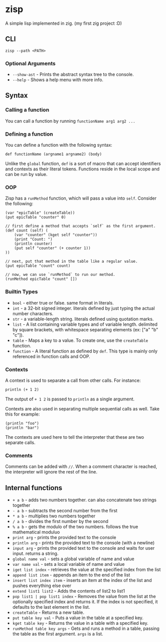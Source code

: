 # zisp
A simple lisp implemented in zig. (my first zig project :D)

## CLI
`zisp --path <PATH>`

### Optional Arguments
- `--show-ast` - Prints the abstract syntax tree to the console.
- `--help` - Shows a help menu with more info.

## Syntax

### Calling a function
You can call a function by running `functionName arg1 arg2 ...`

### Defining a function
You can define a function with the following syntax:
```
def functionName (argname1 argname2) (body)
```

Unlike the `global` function, `def` is a sort of macro that can accept identifiers and contexts as their literal tokens. Functions reside in the local scope and can be run by value.

### OOP
Zisp has a `runMethod` function, which will pass a value into `self`. Consider the following:
```
(var "epicTable" (createTable))
(put epicTable "counter" 0)

// first define a method that accepts `self` as the first argument.
(def count (self) (
    (var "counter" (kget self "counter"))
    (print "Count: ")
    (println counter)
    (put self "counter" (+ counter 1))
))

// next, put that method in the table like a regular value.
(put epicTable "count" count)

// now, we can use `runMethod` to run our method.
(runMethod epicTable "count" [])
```

### Builtin Types
- `bool` - either true or false. same format in literals.
- `int` - a 32-bit signed integer. literals defined by just typing the actual number characters.
- `str` - a variable-length string. literals defined using quotation marks.
- `list` - A list containing variable types and of variable length. delimited by square brackets, with whitespace separating elements (ex: ["a" "b" "c"]).
- `table` - Maps a key to a value. To create one, use the `createTable` function.
- `function` - A literal function as defined by `def`. This type is mainly only referenced in function calls and OOP.

### Contexts
A context is used to separate a call from other calls. For instance:
```
println (+ 1 2)
```

The output of `+ 1 2` is passed to `println` as a single argument.


Contexts are also used in separating multiple sequential calls as well. Take this for example:
```
(println "foo")
(println "bar")
```

The contexts are used here to tell the interpreter that these are two separate calls.

### Comments
Comments can be added with `//`. When a comment character is reached, the interpreter will ignore the rest of the line.

## Internal functions
- `+ a b` - adds two numbers together. can also concatenate two strings together
- `- a b` - subtracts the second number from the first
- `* a b` - multiplies two numbers together
- `/ a b` - divides the first number by the second
- `% a b` - gets the modulo of the two numbers. follows the true mathematical moduluo
- `print arg` - prints the provided text to the console
- `println arg` - prints the provided text to the console (with a newline)
- `input arg` - prints the provided text to the console and waits for user input. returns a string.
- `global name val` - sets a global variable of name and value
- `var name val` - sets a local variable of name and value
- `iget list index` - retrieves the value at the specified index from the list
- `append list item` - appends an item to the end of the list
- `insert list index item` - inserts an item at the index of the list and pushes everything else over
- `extend list1 list2` - Adds the contents of list2 to list1
- `pop list1 | pop list1 index` - Removes the value from the list at the optionally specified index and returns it. If the index is not specified, it defaults to the last element in the list.
- `createTable` - Returns a new table.
- `put table key val` - Puts a value in the table at a specified key.
- `kget table key` - Returns the value in a table with a specified key.
- `runMethod table key args` - Gets and runs a method in a table, passing the table as the first argument. `args` is a list.